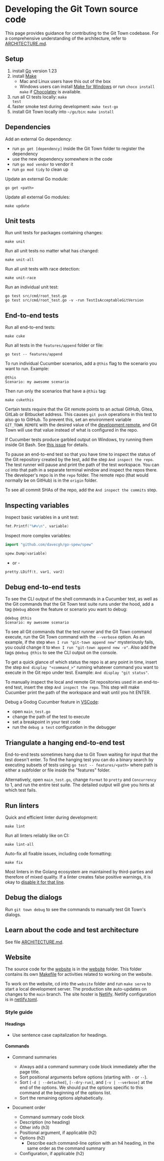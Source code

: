 # Developing the Git Town source code

This page provides guidance for contributing to the Git Town codebase. For a
comprehensive understanding of the architecture, refer to
[ARCHITECTURE.md](ARCHITECTURE.md).

## Setup

1. install [Go](https://golang.org) version 1.23
2. install [Make](https://www.gnu.org/software/make)
   - Mac and Linux users have this out of the box
   - Windows users can install
     [Make for Windows](https://gnuwin32.sourceforge.net/packages/make.htm) or
     run `choco install make` if [Chocolatey](https://chocolatey.org) is
     available.
3. run all CI tests locally: <code type="make/command" dir="..">make test</code>
4. faster smoke test during development: `make test-go`
5. install Git Town locally into `~/go/bin`:
   <code type="make/command" dir="..">make install</code>

## Dependencies

Add an external Go dependency:

- run `go get [dependency]` inside the Git Town folder to register the
  dependency
- use the new dependency somewhere in the code
- run `go mod vendor` to vendor it
- run `go mod tidy` to clean up

Update an external Go module:

```
go get <path>
```

Update all external Go modules:

<a type="make/command" dir="..">

```
make update
```

</a>

## Unit tests

Run unit tests for packages containing changes:

<a type="make/command" dir="..">

```
make unit
```

</a>

Run all unit tests no matter what has changed:

<a type="make/command" dir="..">

```
make unit-all
```

</a>

Run all unit tests with race detection:

<a type="make/command" dir="..">

```
make unit-race
```

</a>

Run an individual unit test:

```
go test src/cmd/root_test.go
go test src/cmd/root_test.go -v -run TestIsAcceptableGitVersion
```

## End-to-end tests

Run all end-to-end tests:

<a type="make/command" dir="..">

```
make cuke
```

</a>

Run all tests in the `features/append` folder or file:

```
go test -- features/append
```

To run individual Cucumber scenarios, add a `@this` flag to the scenario you
want to run. Example:

```cucumber
@this
Scenario: my awesome scenario
```

Then run only the scenarios that have a `@this` tag:

```
make cukethis
```

Certain tests require that the Git remote points to an actual GitHub, Gitea,
GitLab or Bitbucket address. This causes `git push` operations in this test to
also go to GitHub. To prevent this, set an environment variable
`GIT_TOWN_REMOTE` with the desired value of the
[development remote](../website/src/preferences/dev-remote.md), and Git Town
will use that value instead of what is configured in the repo.

If Cucumber tests produce garbled output on Windows, try running them inside Git
Bash. See [this issue](https://github.com/cucumber/godog/issues/129) for
details.

To pause an end-to-end test so that you have time to inspect the status of the
Git repository created by the test, add the step `And inspect the repo`. The
test runner will pause and print the path of the test workspace. You can `cd`
into that path in a separate terminal window and inspect the repos there. The
developer's repo is in the `repo` folder. The remote repo (that would normally
be on GitHub) is in the `origin` folder.

To see all commit SHAs of the repo, add the `And inspect the commits` step.

## Inspecting variables

Inspect basic variables in a unit test:

```go
fmt.Printf("%#v\n", variable)
```

Inspect more complex variables:

```go
import "github.com/davecgh/go-spew/spew"

spew.Dump(variable)
```

- or -

```go
pretty.LDiff(t, var1, var2)
```

## Debug end-to-end tests

To see the CLI output of the shell commands in a Cucumber test, as well as the
Git commands that the Git Town test suite runs under the hood, add a tag
`@debug` above the feature or scenario you want to debug:

```cucumber
@debug @this
Scenario: my awesome scenario
```

To see all Git commands that the test runner and the Git Town command execute,
run the Git Town command with the `--verbose` option. As an example, if the step
`When I run "git-town append new"` mysteriously fails, you could change it to
`When I run "git-town append new -v"`. Also add the tags `@debug @this` to see
the CLI output on the console.

To get a quick glance of which status the repo is at any point in time, insert
the step `And display "<command_>"` running whatever command you want to execute
in the Git repo under test. Example: `And display "git status"`.

To manually inspect the local and remote Git repositories used in an end-to-end
test, insert the step `And inspect the repo`. This step will make Cucumber print
the path of the workspace and wait until you hit ENTER.

Debug a Godog Cucumber feature in [VSCode](https://code.visualstudio.com):

- open `main_test.go`
- change the path of the test to execute
- set a breakpoint in your test code
- run the `debug a test` configuration in the debugger

## Triangulate a hanging end-to-end test

End-to-end tests sometimes hang due to Git Town waiting for input that the test
doesn't enter. To find the hanging test you can do a binary search by executing
subsets of tests using `go test -- features/<path>` where path is either a
subfolder or file inside the "features" folder.

Alternatively, open `main_test.go`, change `Format` to `pretty` and
`Concurrency` to 1, and run the entire test suite. The detailed output will give
you hints at which test fails.

## Run linters

Quick and efficient linter during development:

```
make lint
```

Run all linters reliably like on CI:

```
make lint-all
```

Auto-fix all fixable issues, including code formatting:

<a type="make/command" dir="..">

```
make fix
```

</a>

Most linters in the Golang ecosystem are maintained by third-parties and
therefore of mixed quality. If a linter creates false positive warnings, it is
okay to
[disable it for that line](https://golangci-lint.run/usage/false-positives/).

## Debug the dialogs

Run `git town debug` to see the commands to manually test Git Town's dialogs.

## Learn about the code and test architecture

See file [ARCHITECTURE.md](ARCHITECTURE.md).

## Website

The source code for the [website](https://www.git-town.com) is in the
[website](../website) folder. This folder contains its own
[Makefile](../website/Makefile) for activities related to working on the
website.

To work on the website, cd into the `website` folder and run
<code type="make/command" dir="../website">make serve</code> to start a local
development server. The production site auto-updates on changes to the `main`
branch. The site hoster is [Netlify](https://www.netlify.com). Netlify
configuration is in [netlify.toml](../netlify.toml).

### Style guide

#### Headings

- Use sentence case capitalization for headings.

#### Commands

- Command summaries
  - Always add a command summary code block immediately after the page title.
  - Sort positional arguments before options (starting with `-` or `--`).
  - Sort `[-d | --detached]`, `[--dry-run]`, and `[-v | --verbose]` at the end
    of the options. We should put the options specific to this command at the
    beginning of the options list.
  - Sort the remaining options alphabetically.

- Document order
  - Command summary code block
  - Description (no heading)
  - Other info (h3)
  - Positional argument, if applicable (h2)
  - Options (h2)
    - Describe each command-line option with an h4 heading, in the same order as
      the command summary
  - Configuration, if applicable (h2)
